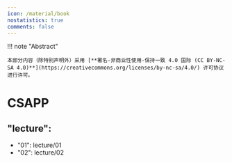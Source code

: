 ```yaml
---
icon: /material/book
nostatistics: true
comments: false
---
```




!!! note "Abstract"

    本部分内容（除特别声明外）采用 [**署名-非商业性使用-保持一致 4.0 国际 (CC BY-NC-SA 4.0)**](https://creativecommons.org/licenses/by-nc-sa/4.0/) 许可协议进行许可。

# CSAPP
## "lecture":
- "01": lecture/01
- "02": lecture/02
